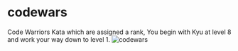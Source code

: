 # codewars 
Code Warriors Kata which are assigned a rank, You begin with Kyu at level 8 and work your way down to level 1.
![codewars](https://user-images.githubusercontent.com/89624071/133735089-16f554cf-bd68-4c49-b059-3a158772d043.png)
